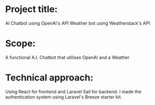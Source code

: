 # Project title:
AI Chatbot using OpenAI's API
Weather bot using Weatherstack's API

# Scope:
A functional A.I. Chatbot that utilises OpenAI and a Weather 

# Technical approach:
Using React for frontend and Laravel Sail for backend.
I made the authentication system using Laravel's Breeze starter kit.
